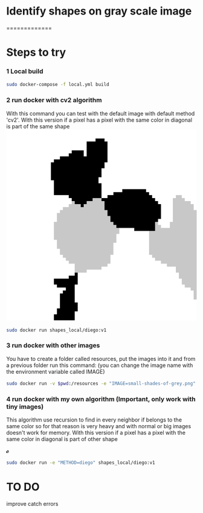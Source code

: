 # Identify shapes on gray scale image
=============
# Steps to try 

### 1 Local build
```bash
sudo docker-compose -f local.yml build
```

### 2 run docker with cv2 algorithm
With this command you can test with the default image with default method 'cv2'. With this version if a pixel has a pixel with the same color in diagonal is part of the same shape
![Test Image ](https://github.com/SPLAYER-HD/ImageDetect-Colors-Shapes/blob/master/resources/shades-of-grey.png)

```bash
sudo docker run shapes_local/diego:v1
```

### 3 run docker with other images
You have to create a folder called resources, put the images into it and from a previous folder run this command:
(you can change the image name with the environment variable called IMAGE)

```bash
sudo docker run -v $pwd:/resources -e "IMAGE=small-shades-of-grey.png" shapes_local/diego:v1
```

### 4 run docker with my own algorithm (Important, only work with tiny images)
This algorithm use recursion to find in every neighbor if belongs to the same color so for that reason is very heavy and with normal or big images doesn't work for memory. With this version if a pixel has a pixel with the same color in diagonal is part of other shape

![Test small Image ](https://github.com/SPLAYER-HD/ImageDetect-Colors-Shapes/blob/master/resources/small-shades-of-grey.png)

```bash
sudo docker run -e "METHOD=diego" shapes_local/diego:v1
```

# TO DO
improve catch errors
